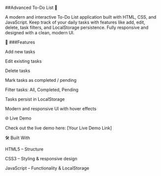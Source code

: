##Advanced To-Do List 📝

A modern and interactive To-Do List application built with HTML, CSS, and JavaScript. Keep track of your daily tasks with features like add, edit, delete, task filters, and LocalStorage persistence. Fully responsive and designed with a clean, modern UI.

🚀 ###Features

Add new tasks

Edit existing tasks

Delete tasks

Mark tasks as completed / pending

Filter tasks: All, Completed, Pending

Tasks persist in LocalStorage

Modern and responsive UI with hover effects

🌐 Live Demo

Check out the live demo here: [Your Live Demo Link]

🛠 Built With

HTML5 – Structure

CSS3 – Styling & responsive design

JavaScript – Functionality & LocalStorage
